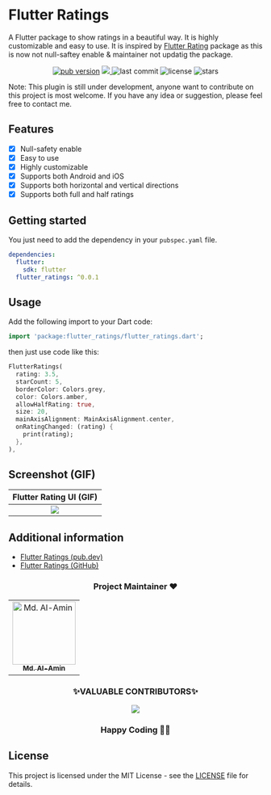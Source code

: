 
# Flutter Ratings

A Flutter package to show ratings in a beautiful way. It is highly customizable and easy to use. It is inspired by [Flutter Rating](https://pub.dev/packages/flutter_rating) package as this is now not null-saftey enable & maintainer not updatig the package.

<p align="center">
  <a href="https://pub.dev/packages/flutter_ratings"><img alt="pub version" src="https://img.shields.io/pub/v/flutter_ratings?color=%2300b0ff&label=flutter_ratings&style=flat-square"></a>
  <a href="https://codecov.io/gh/alamin-karno/flutter_ratings">
  <img src="https://codecov.io/gh/alamin-karno/flutter_ratings/branch/master/graph/badge.svg?token=NULL"/>
  </a>
  <img alt="last commit" src="https://img.shields.io/github/last-commit/alamin-karno/flutter_ratings?color=%23ffa000&style=flat-square"/>
  <img alt="license" src="https://img.shields.io/github/license/alamin-karno/flutter_number_checker?style=flat-square"/>
  <img alt="stars" src="https://img.shields.io/github/stars/alamin-karno/flutter_ratings?style=social"/>
</p>

Note: This plugin is still under development, anyone want to contribute on this project is most welcome. If you have any idea or suggestion, please feel free to contact me.

## Features

- [x] Null-safety enable
- [x] Easy to use
- [x] Highly customizable
- [x] Supports both Android and iOS
- [x] Supports both horizontal and vertical directions
- [x] Supports both full and half ratings

## Getting started

You just need to add the dependency in your `pubspec.yaml` file.

```yaml
dependencies:
  flutter:
    sdk: flutter
  flutter_ratings: ^0.0.1
```

## Usage

Add the following import to your Dart code:

```dart
import 'package:flutter_ratings/flutter_ratings.dart';
```

then just use code like this:

```dart
FlutterRatings(
  rating: 3.5,
  starCount: 5,
  borderColor: Colors.grey,
  color: Colors.amber,
  allowHalfRating: true,
  size: 20,
  mainAxisAlignment: MainAxisAlignment.center,
  onRatingChanged: (rating) {
    print(rating);
  },
),
```

## Screenshot (GIF)

| Flutter Rating UI (GIF) |
| :---: |
| <img src="https://github.com/alamin-karno/flutter_ratings/blob/main/example/screenshots/flutter_rattings.gif?raw=true"> |

## Additional information

- [Flutter Ratings (pub.dev)](https://pub.dev/packages/flutter_ratings)
- [Flutter Ratings (GitHub)](https://github.com/alamin-karno/flutter_ratings)

<h3 align=center> Project Maintainer ❤️ </h3>
<p align="center">
<table align="center">
  <tbody><tr>
     <td align="center">
     <a href="https://github.com/alamin-karno">
     <img alt="Md. Al-Amin" src="https://avatars.githubusercontent.com/alamin-karno" width="125px;"> <br>
     <sub><b> Md. Al-Amin </b></sub>
     </a><br></td></tr>
     </tbody> </table> </p>


<h3 align="center"> ✨VALUABLE CONTRIBUTORS✨ </h3>
<p align="center">
<a href="https://github.com/alamin-karno/flutter_ratings/graphs/contributors">
  <img src="https://contrib.rocks/image?repo=alamin-karno/flutter_ratings" />
</a>
</p>
<h3 align="center"> Happy Coding 👨‍💻 </h3>

## License

This project is licensed under the MIT License - see the [LICENSE](LICENSE) file for details.
